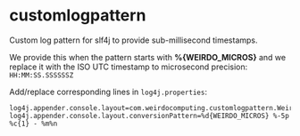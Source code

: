 # customlogpattern
Custom log pattern for slf4j to provide sub-millisecond timestamps.

We provide this when the pattern starts with **%{WEIRDO_MICROS}** and
we replace it with the ISO UTC timestamp to microsecond precision:
`HH:MM:SS.SSSSSSZ`

Add/replace corresponding lines in `log4j.properties`:

```
log4j.appender.console.layout=com.weirdocomputing.customlogpattern.WeirdoPatternLayout
log4j.appender.console.layout.conversionPattern=%d{WEIRDO_MICROS} %-5p %c{1} - %m%n
```
